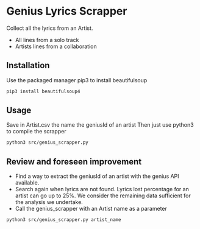 # Genius Lyrics Scrapper
Collect all the lyrics from an Artist.
- All lines from a solo track
- Artists lines from a collaboration

## Installation
Use the packaged manager pip3 to install beautifulsoup
```bash
pip3 install beautifulsoup4
```

## Usage
Save in Artist.csv the name the geniusId of an artist
Then just use python3 to compile the scrapper
```bash
python3 src/genius_scrapper.py
```

## Review and foreseen improvement
- Find a way to extract the geniusId of an artist with the genius API available.
- Search again when lyrics are not found. Lyrics lost percentage for an artist can go up to 25%. We consider the remaining data sufficient for the analysis we undertake.
- Call the genius_scrapper with an Artist name as a parameter
```bash
python3 src/genius_scrapper.py artist_name
```

